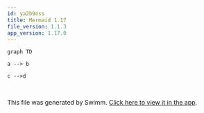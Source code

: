 ```yaml
---
id: ya2b9oss
title: Mermaid 1.17
file_version: 1.1.3
app_version: 1.17.0
---
```


<!--MERMAID {width:100}-->
```mermaid
graph TD

a --> b

c -->d
```
<!--MCONTENT {content: "graph TD\n\na \\-\\-\\> b\n\nc \\-\\-\\>d"} --->

<br/>

This file was generated by Swimm. [Click here to view it in the app](https://swimm-web-app.web.app/repos/Z2l0aHViJTNBJTNBY3NoYXJwLXNoYXVsLXRlc3QlM0ElM0Fzd2ltbWlv/docs/ya2b9oss).
